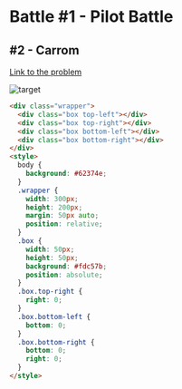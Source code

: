 # Battle #1 - Pilot Battle

## #2 - Carrom

[Link to the problem](https://cssbattle.dev/play/2)

![target](https://cssbattle.dev/targets/2.png)

```html
<div class="wrapper">
  <div class="box top-left"></div>
  <div class="box top-right"></div>
  <div class="box bottom-left"></div>
  <div class="box bottom-right"></div>  
</div>
<style>
  body {
    background: #62374e;
  }
  .wrapper {
    width: 300px;
    height: 200px;
    margin: 50px auto;
    position: relative;
  }
  .box {
    width: 50px;
    height: 50px;
    background: #fdc57b;
    position: absolute;
  }
  .box.top-right {
    right: 0;
  }
  .box.bottom-left {
    bottom: 0;
  }
  .box.bottom-right {
    bottom: 0;
    right: 0;
  }
</style>
```
